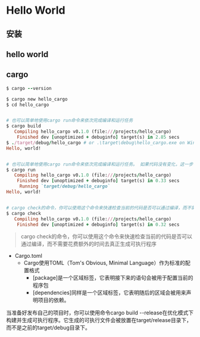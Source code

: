 
# Hello World

## 安装


## hello world


## cargo

```ruby
$ cargo --version

$ cargo new hello_cargo 
$ cd hello_cargo


# 也可以简单地使用cargo run命令来依次完成编译和运行任务
$ cargo build
   Compiling hello_cargo v0.1.0 (file:///projects/hello_cargo)
    Finished dev [unoptimized + debuginfo] target(s) in 2.85 secs
$ ./target/debug/hello_cargo # or .\target\debug\hello_cargo.exe on Windows
Hello, world!


# 也可以简单地使用cargo run命令来依次完成编译和运行任务。 如果代码没有变化，这一步可能省略掉build编译流程
$ cargo run
   Compiling hello_cargo v0.1.0 (file:///projects/hello_cargo)
    Finished dev [unoptimized + debuginfo] target(s) in 0.33 secs
     Running `target/debug/hello_cargo`
Hello, world!


# cargo check的命令，你可以使用这个命令来快速检查当前的代码是否可以通过编译，而不需要花费额外的时间去真正生成可执行程序
$ cargo check
   Compiling hello_cargo v0.1.0 (file:///projects/hello_cargo)
    Finished dev [unoptimized + debuginfo] target(s) in 0.32 secs
```
> cargo check的命令，你可以使用这个命令来快速检查当前的代码是否可以通过编译，而不需要花费额外的时间去真正生成可执行程序


- Cargo.toml
  - Cargo使用TOML（Tom's Obvious, Minimal Language）作为标准的配置格式
    - [package]是一个区域标签，它表明接下来的语句会被用于配置当前的程序包
    - [dependencies]同样是一个区域标签，它表明随后的区域会被用来声明项目的依赖。


当准备好发布自己的项目时，你可以使用命令cargo build --release在优化模式下构建并生成可执行程序。它生成的可执行文件会被放置在target/release目录下，而不是之前的target/debug目录下。


```ruby

```